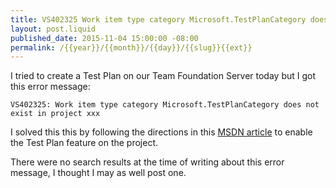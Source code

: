 ```yaml
---
title: VS402325 Work item type category Microsoft.TestPlanCategory does not exist in project
layout: post.liquid
published_date: 2015-11-04 15:00:00 -08:00
permalink: /{{year}}/{{month}}/{{day}}/{{slug}}{{ext}}
---
```


I tried to create a Test Plan on our Team Foundation Server today but I
got this error message:

    VS402325: Work item type category Microsoft.TestPlanCategory does not exist in project xxx

I solved this this by following the directions in this [MSDN article]
to enable the Test Plan feature on the project.

There were no search results at the time of writing about this error
message, I thought I may as well post one.

[MSDN article]: https://msdn.microsoft.com/Library/vs/alm/work/customize/configure-features-after-upgrade
